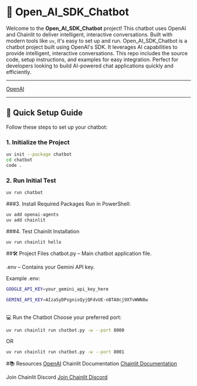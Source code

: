 # 🤖 Open_AI_SDK_Chatbot
Welcome to the **Open_AI_SDK_Chatbot** project! This chatbot uses OpenAI and Chainlit to deliver intelligent, interactive conversations. Built with modern tools like `uv`, it's easy to set up and run.
Open_AI_SDK_Chatbot is a chatbot project built using OpenAI's SDK. It leverages AI capabilities to provide intelligent, interactive conversations. This repo includes the source code, setup instructions, and examples for easy integration. Perfect for developers looking to build AI-powered chat applications quickly and efficiently.

---

[OpenAI](https://openai.com) 

---

## 🚀 Quick Setup Guide

Follow these steps to set up your chatbot:

### 1. Initialize the Project
```bash
uv init --package chatbot
cd chatbot
code .
```
### 2. Run Initial Test
```bash
uv run chatbot
```
###3. Install Required Packages
Run in PowerShell:
```bash
uv add openai-agents
uv add chainlit

```
###4. Test Chainlit Installation
```bash
uv run chainlit hello

```
##🛠️ Project Files
chatbot.py – Main chatbot application file.

.env – Contains your Gemini API key.

Example .env:
```bash
GOOGLE_API_KEY=your_gemini_api_key_here

GEMINI_API_KEY=AIzaSyDPsgnisQyjQFdvUE-nBTA8cj9XTvWWN8w

```
## 
💻 Run the Chatbot
Choose your preferred port:
```bash
uv run chainlit run chatbot.py -w --port 8000
```
OR
```bash
uv run chainlit run chatbot.py -w --port 8001
```
#📚 Resources
[OpenAI](https://openai.com) 
Chainlit Documentation
[Chainlit Documentation](https://docs.chainlit.io)

Join Chainlit Discord
[Join Chainlit Discord](https://discord.gg/k73SQ3FyUh)
 
  


